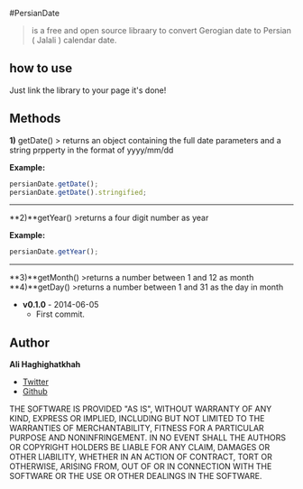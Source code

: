 #PersianDate
>is a free and open source libraary to convert Gerogian date to Persian ( Jalali ) calendar date.

## how to use
Just link the library to your page it's done!

## Methods
**1)** getDate() 
	> returns an object containing the full date parameters and a string prpperty in the format of yyyy/mm/dd


**Example:**
```javascript
persianDate.getDate();
persianDate.getDate().stringified;
````
-----
**2)**getYear()
	>returns a four digit number as year

**Example:**
```javascript
persianDate.getYear();
````
-----
**3)**getMonth()
	>returns a number between 1 and 12 as month
**4)**getDay()
	>returns a number between 1 and 31 as the day in month


 * **v0.1.0** - 2014-06-05
   - First commit.

## Author
**Ali Haghighatkhah**

- [Twitter](https://twitter.com/reyraa)
- [Github](https://github.com/alihaghighatkhah) 


THE SOFTWARE IS PROVIDED "AS IS", WITHOUT WARRANTY OF ANY KIND, EXPRESS OR IMPLIED, INCLUDING BUT NOT LIMITED
TO THE WARRANTIES OF MERCHANTABILITY, FITNESS FOR A PARTICULAR PURPOSE AND NONINFRINGEMENT. IN NO EVENT SHALL
THE AUTHORS OR COPYRIGHT HOLDERS BE LIABLE FOR ANY CLAIM, DAMAGES OR OTHER LIABILITY, WHETHER IN AN ACTION OF
CONTRACT, TORT OR OTHERWISE, ARISING FROM, OUT OF OR IN CONNECTION WITH THE SOFTWARE OR THE USE OR OTHER DEALINGS
IN THE SOFTWARE.
